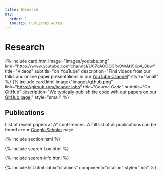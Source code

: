 ```yaml
---
title: Research
nav:
  order: 1
  tooltip: Published works
---
```


# <i class="fas fa-microscope"></i>Research

{%
  include card.html
  image="images/youtube.png"
  link="https://www.youtube.com/channel/UC7cACCO3Rv9WAl196pX_3bw"
  title="Videos"
  subtitle="on YouTube"
  description="Find videos from our talks and online paper presentations in our [YouTube Channel](https://www.youtube.com/channel/UC7cACCO3Rv9WAl196pX_3bw)"
  style="small"
%}
{%
  include card.html
  image="images/github.png"
  link="https://github.com/keuper-labs"
  title="Source Code"
  subtitle="On GitHub"
  description="We typically publish the code with our papers on our [GitHub page](https://github.com/keuper-labs)."
  style="small"
%}

## Publications
List of recent papers at A* conferences. A full list of all publications can be found at our [Google Scholar](https://scholar.google.de/citations?user=GzGmPPAAAAAJ) page.

{% include section.html %}

{% include search-box.html %}

{% include search-info.html %}

{% include list.html data="citations" component="citation" style="rich" %}
